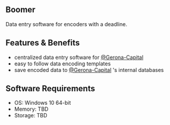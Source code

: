 Boomer
----
Data entry software for encoders with a deadline.

Features & Benefits
---
- centralized data entry software for [@Gerona-Capital](https://github.com/Gerona-Capital)
- easy to follow data encoding templates
- save encoded data to [@Gerona-Capital](https://github.com/Gerona-Capital) 's internal databases

Software Requirements
---
- OS: Windows 10 64-bit
- Memory: TBD
- Storage: TBD